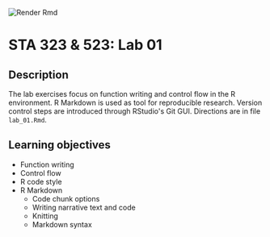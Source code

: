 ![Render Rmd](https://github.com/sta323-523-sp21/lab_01/workflows/Render%20Rmd/badge.svg)

# STA 323 & 523: Lab 01

## Description

The lab exercises focus on function writing and control flow in the R
environment. R Markdown is used as tool for reproducible research. Version
control steps are introduced through RStudio's Git GUI.
Directions are in file `lab_01.Rmd`.

## Learning objectives

- Function writing
- Control flow
- R code style
- R Markdown
    - Code chunk options
    - Writing narrative text and code
    - Knitting
    - Markdown syntax

